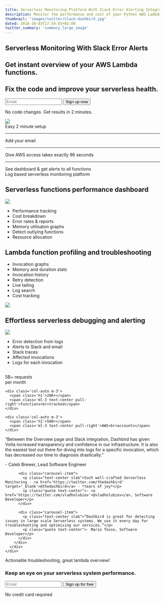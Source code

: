 ```yaml
---
title: Serverless Monitoring Platform With Slack Error Alerting Integration - Dashbird
description: Monitor the performance and cost of your Python AWS Lambda functions and get instant error alerts through Slack.
thumbnail: "images/twitter/slack-dashbird.jpg"
dated: 2018-30-03T17:50:03+02:00
twitter_summary: 'summary_large_image'
---
```

<section class="container slogan">
  <div class="row justify-content-md-end">
    <div class="col-lg-6">
      <h1 class="text-center text-md-left">Serverless Monitoring With Slack Error Alerts</h1>
      <h2 class="mt-4 text-center text-md-left lato">Get instant overview of your AWS Lambda functions.</h2>
      <h2 class="lato text-center text-md-left">Fix the code and improve your serverless health.</h2>
      <div class="pt-5 pr-5">
        <form method="post" action="https://app.dashbird.io/auth/register">
          <label class="input-group">
              <input type="email" class="form-control" placeholder='Email' name="email" required>
              <button class="input-group-addon">Sign up now</button>
          </label>
        </form>
        <p class="text-center gray small">No code changes. Get results in 2 minutes.</p>
      </div>
    </div>
    <div class="col-md-4 d-none d-md-block mr-4">
      <img src="/images/dashbird-illustration.svg">
    </div>
  </div>
</section>

<section class="container-fluid dark-bg mt-5">

  <div class="row">
    <div class="col text-center mt-5">
      <span class="h4 text-uppercase">Easy 2 minute setup</span>
    </div>
  </div>

  <div class="row">
    <div class="col-10 mt-4 mx-auto">
      <div class='row text-center'>
        <div class='col-12 col-md mt-1'>
          <div class='card h-200'>
            <div class='card-body mt-3'>
               <span class="h1"><i class="fa fa-envelope-open"></i></span>
              <hr>
              <span class='h4 lato'>Add your email</span>
            </div>
          </div>
        </div>
        <div class='col-12 col-md mt-1'>
          <div class='card h-200'>
            <div class='card-body mt-3'>
              <span class="h1"><i class="fa fa-handshake-o"></i></span>
              <hr>
              <span class='h4 lato'>Give AWS access</span>
              <span class='lato d-block text-secondary'>takes exactly 96 seconds</span>
            </div>
          </div>
        </div>
        <div class='col-12 col-md mt-1'>
          <div class='card h-200'>
            <div class='card-body mt-3'>
              <span class="h1"><i class="fa fa-rocket"></i></span>
              <hr>
              <span class='h4 lato'>See dashboard & get alerts</span>
              <span class='lato d-block text-secondary'>to all functions</span>
            </div>
          </div>
        </div>
      </div>
    </div>
  </div>
  <div class="row">
    <div class="col text-center mt-5">
      <span class="h2 underlined">Log based serverless monitoring platform</span>
    </div>
  </div>

  <div class="row justify-content-md-center align-items-center">
    <div class="col-10 mt-4 mx-auto">
      <div class='row'>
        <div class='col text-center pb-3 pt-5'>
          <h2>Serverless functions performance dashboard</h2>
        </div>
      </div>
      <div class="row">
        <div class="col col-md-7 imgs-fluid">
          <img src='/images/features/project-overview.png'>
        </div>
        <div class="col text-center text-md-left">
          <ul class='list-group'>
            <li class='list-group-item'>Performance tracking</li>
            <li class='list-group-item'>Cost breakdown</li>
            <li class='list-group-item'>Error rates & reports</li>
            <li class='list-group-item'>Memory utilisaton graphs</li>
            <li class='list-group-item'>Detect outlying functions</li>
            <li class='list-group-item'>Resource allocation</li>
         </ul>
        </div>
      </div>
    </div>
  </div>

  <div class="row justify-content-md-center align-items-center">
    <div class="col-10 p-3 mt-5 mx-auto">
      <div class='row'>
        <div class='col text-center pb-3 pt-5'>
          <h2>Lambda function profiling and troubleshooting</h2>
        </div>
      </div>
      <div class="row">
        <div class="col text-center text-md-right">
          <ul class='list-group'>
            <li class='list-group-item'>Invocation graphs</li>
            <li class='list-group-item'>Memory and duration stats</li>
            <li class='list-group-item'>Invocation history</li>
            <li class='list-group-item'>Retry detection</li>
            <li class='list-group-item'>Live tailing</li>
            <li class='list-group-item'>Log search</li>
            <li class='list-group-item'>Cost tracking</li>
         </ul>
        </div>
        <div class="col col-md-8 imgs-fluid">
          <img src='/images/features/function-monitoring.png'>
        </div>
      </div>
    </div>
  </div>

  <div class="row justify-content-md-center align-items-center pb-5">
    <div class="col-10 mt-4 mx-auto">
      <div class='row'>
        <div class='col text-center pb-3 pt-5'>
          <h2>Effortless serverless debugging and alerting</h2>
        </div>
      </div>
      <div class="row">
        <div class="col col-md-6 imgs-fluid">
          <img src="/images/screens/error.png">
        </div>
        <div class="col text-center text-md-left">
          <ul class='list-group'>
            <li class='list-group-item'>Error detection from logs</li>
            <li class='list-group-item'>Alerts to Slack and email</li>
            <li class='list-group-item'>Stack traces</li>
            <li class='list-group-item'>Affected invocations</li>
            <li class='list-group-item'>Logs for each invocation</li>
         </ul>
        </div>
      </div>
    </div>
  </div>
</section>

<section class="container social" style="margin-top: 30px;">
  <div class="row justify-content-center mt-3">
    <div class='col-auto m-3'>
      <span class='h1'>5B+</span>
      <span class='ml-3 text-center pull-right'>requests<br>per month</span>
    </div>

    <div class='col-auto m-3'>
      <span class='h1'>20K+</span>
      <span class='ml-3 text-center pull-right'>functions<br>tracked</span>
    </div>

    <div class='col-auto m-3'>
      <span class='h1'>500+</span>
      <span class='ml-3 text-center pull-right'>AWS<br>accounts</span>
    </div>
  </div>

   <div class="row justify-content-md-center pt-5">
    <div class="col-md-6 align-middle pb-5">
      <div class="carousel slide" data-ride="carousel">
        <div class="carousel-inner">
          <div class="carousel-item active">
            <p class="text-center slab">“Between the Overview page and Slack integration, Dashbird has given Volta increased transparency and confidence in our infrastructure. It is also the easiest tool out there for diving into logs for a specific invocation, which has decreased our time to diagnosis drastically.”</p>
            <p class="quote text-center">- Caleb Brewer, Lead Software Engineer</p>
          </div>

          <div class="carousel-item">
            <p class="text-center slab">Such well-crafted Serverless Monitoring - <a href='https://twitter.com/thedashbird' target='_blank'>@thedashbird</a> - *tears of joy*</p>
            <p class="quote text-center">- <a href='https://twitter.com/vladholubiev'>@vladholubiev</a>, Software Developer</p>
          </div>

          <div class="carousel-item">
            <p class="text-center slab">“Dashbird is great for detecting issues in large scale Serverless systems. We use it every day for troubleshooting and optimising our services.”</p>
            <p class="quote text-center">- Mario Tosso, Software Developer</p>
          </div>
        </div>
      </div>
    </div>
  </div>
</section>

<section class="container-fluid">
  <div class="row justify-content-md-center">
    <div class="col justify-content-md-center text-center bg-cta cta-blue br-7 mb-8 mt-3 pt-5 pb-5 mx-auto" style="max-width: 832px;" >
      <span class="h1 pt-5">Actionable troubleshooting, great lambda overview!</span>
      <h3 class="mt-3">Keep an eye on your serverless system performance.</h3>
      <div class="row justify-content-md-center">
        <div class="pt-5 pr-5 col-lg-7 mx-auto">
          <form method="post" action="https://app.dashbird.io/auth/register">
          <label class="input-group">
            <input type="email" class="form-control" placeholder='Email' name="email" required>
            <button class="input-group-addon">Sign up for free</button>
          </label>
          </form>
          <p class="text-center small">No credit card required</p>
        </div>
      </div>
    </div>
  </div>
</section>
